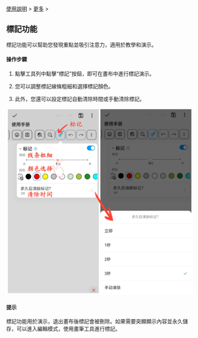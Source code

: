 [使用說明](/dragonnest/drawnote/manual/zh-tw) > [更多](/dragonnest/drawnote/manual/zh/more) >

標記功能
---
標記功能可以幫助您發現重點並吸引注意力，適用於教學和演示。

#### 操作步驟
1. 點擊工具列中點擊“標記”按鈕，即可在畫布中進行標記演示。

2. 您可以調整標記線條粗細和選擇標記顏色。

3. 此外，您還可以設定標記自動清除時間或手動清除標記。

![](imgs/marking_function.png)

#### 提示
標記功能用於演示，退出畫布後標記會被刪除。如果需要突顯顯示內容並永久儲存，可以進入編輯模式，使用畫筆工具進行標記。